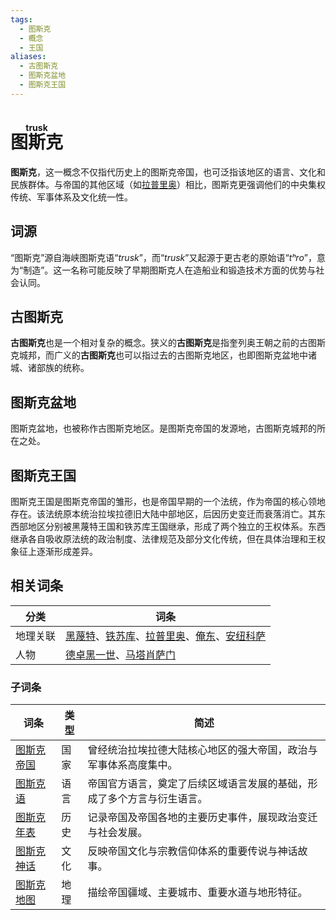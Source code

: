 ```yaml
---
tags:
  - 图斯克
  - 概念
  - 王国
aliases:
  - 古图斯克
  - 图斯克盆地
  - 图斯克王国
---
```

# <ruby>图斯克<rt>trusk</rt></ruby>

**图斯克**，这一概念不仅指代历史上的图斯克帝国，也可泛指该地区的语言、文化和民族群体。与帝国的其他区域（如[拉普里奥](拉普里奥.md)）相比，图斯克更强调他们的中央集权传统、军事体系及文化统一性。

## 词源

“图斯克”源自海峡图斯克语“*trusk*”，而“*trusk*”又起源于更古老的原始语“*tʰro*”，意为“制造”。这一名称可能反映了早期图斯克人在造船业和锻造技术方面的优势与社会认同。

## 古图斯克

**古图斯克**也是一个相对复杂的概念。狭义的**古图斯克**是指奎列奥王朝之前的古图斯克城邦，而广义的**古图斯克**也可以指过去的古图斯克地区，也即图斯克盆地中诸城、诸部族的统称。

## 图斯克盆地

图斯克盆地，也被称作古图斯克地区。是图斯克帝国的发源地，古图斯克城邦的所在之处。

## 图斯克王国

图斯克王国是图斯克帝国的雏形，也是帝国早期的一个法统，作为帝国的核心领地存在。该法统原本统治拉埃拉德旧大陆中部地区，后因历史变迁而衰落消亡。其东西部地区分别被黑蔑特王国和铁苏库王国继承，形成了两个独立的王权体系。东西继承各自吸收原法统的政治制度、法律规范及部分文化传统，但在具体治理和王权象征上逐渐形成差异。

## 相关词条

| 分类   | 词条                                                                                                  |
| ---- | --------------------------------------------------------------------------------------------------- |
| 地理关联 | [黑蔑特](黑蔑特.md)、[铁苏库](铁苏库.md)、[拉普里奥](拉普里奥.md)、[俺东](../区域/图斯克/俺东.md)、[安纽科萨](../区域/图斯克/安纽科萨.md) |
| 人物   | [德卓黑一世](../人物/铁苏库/德卓黑一世.md)、[马塔肖萨门](马塔肖萨门.md)                                                   |


### 子词条


| 词条                | 类型  | 简述                                  |
| ----------------- | --- | ----------------------------------- |
| [图斯克帝国](../国家与王朝/图斯克帝国.md) | 国家  | 曾经统治拉埃拉德大陆核心地区的强大帝国，政治与军事体系高度集中。    |
| [图斯克语](../语言/图斯克/图斯克语.md)   | 语言  | 帝国官方语言，奠定了后续区域语言发展的基础，形成了多个方言与衍生语言。 |
| [图斯克年表](../历史/图斯克年表.md) | 历史  | 记录帝国及帝国各地的主要历史事件，展现政治变迁与社会发展。       |
| [图斯克神话](../文学/神话与传说/图斯克神话.md)| 文化  | 反映帝国文化与宗教信仰体系的重要传说与神话故事。            |
| [图斯克地图](../区域/图斯克/图斯克地图.md) | 地理  | 描绘帝国疆域、主要城市、重要水道与地形特征。              |
